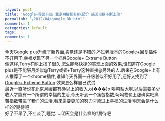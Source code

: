 ```yaml
---
layout: post
title: 'Google+界面升级 北京月嫂都有8k起价 痛苦指数不断上涨'
permalink: '/2012/04/google-8k.html'
comments: 1
categories: Default
tags: 
comments: 1
---
```

<div dir="ltr" style="text-align: left;" trbidi="on">今天Google plus升级了新界面,感觉还是不错的,不过老版本的Google+回复插件不好用了,幸福发现了另一个插件<a href="https://chrome.google.com/webstore/detail/niafomndbpaobebocajmnajojkilkgph">Google+ Extreme Button</a><br/><div><a href="http://4.bp.blogspot.com/-QyojCyH48hA/T4b5bHznz6I/AAAAAAAAEOo/MVcloyERoe0/s1600/image-740149.png"><img alt="" border="0" id="BLOGGER_PHOTO_ID_5730541820222885794" src="http://4.bp.blogspot.com/-QyojCyH48hA/T4b5bHznz6I/AAAAAAAAEOo/MVcloyERoe0/s320/image-740149.png"/></a></div><div>像这样,Terry在网上找了很久,怎么能够快捷的实现上面的效果,谁知道在Google plus是不能够用类似@Terry或者+Terry这种直接@另外的人.后来在Google+上有人推荐了一个chrome插件,谁知今天界面一升级貌似不好用了,还好又找到了<a href="https://chrome.google.com/webstore/detail/niafomndbpaobebocajmnajojkilkgph">Google+ Extreme Button</a>.效果怎么样自己试试.</div><div><a href="http://3.bp.blogspot.com/-6JxQhW08ILU/T4b5bffpyaI/AAAAAAAAEOw/M3oDEc0XJlE/s1600/341-741523.gif"><img alt="" border="0" id="BLOGGER_PHOTO_ID_5730541826581580194" src="http://3.bp.blogspot.com/-6JxQhW08ILU/T4b5bffpyaI/AAAAAAAAEOw/M3oDEc0XJlE/s320/341-741523.gif"/></a><a href="http://3.bp.blogspot.com/-6JxQhW08ILU/T4b5bffpyaI/AAAAAAAAEOw/M3oDEc0XJlE/s1600/341-741523.gif"><img alt="" border="0" id="BLOGGER_PHOTO_ID_5730541826581580194" src="http://3.bp.blogspot.com/-6JxQhW08ILU/T4b5bffpyaI/AAAAAAAAEOw/M3oDEc0XJlE/s320/341-741523.gif"/></a><a href="http://3.bp.blogspot.com/-6JxQhW08ILU/T4b5bffpyaI/AAAAAAAAEOw/M3oDEc0XJlE/s1600/341-741523.gif"><img alt="" border="0" id="BLOGGER_PHOTO_ID_5730541826581580194" src="http://3.bp.blogspot.com/-6JxQhW08ILU/T4b5bffpyaI/AAAAAAAAEOw/M3oDEc0XJlE/s320/341-741523.gif"/></a><a href="http://3.bp.blogspot.com/-6JxQhW08ILU/T4b5bffpyaI/AAAAAAAAEOw/M3oDEc0XJlE/s1600/341-741523.gif"><img alt="" border="0" id="BLOGGER_PHOTO_ID_5730541826581580194" src="http://3.bp.blogspot.com/-6JxQhW08ILU/T4b5bffpyaI/AAAAAAAAEOw/M3oDEc0XJlE/s320/341-741523.gif"/></a><a href="http://3.bp.blogspot.com/-6JxQhW08ILU/T4b5bffpyaI/AAAAAAAAEOw/M3oDEc0XJlE/s1600/341-741523.gif"><img alt="" border="0" id="BLOGGER_PHOTO_ID_5730541826581580194" src="http://3.bp.blogspot.com/-6JxQhW08ILU/T4b5bffpyaI/AAAAAAAAEOw/M3oDEc0XJlE/s320/341-741523.gif"/></a><a href="http://3.bp.blogspot.com/-6JxQhW08ILU/T4b5bffpyaI/AAAAAAAAEOw/M3oDEc0XJlE/s1600/341-741523.gif"><img alt="" border="0" id="BLOGGER_PHOTO_ID_5730541826581580194" src="http://3.bp.blogspot.com/-6JxQhW08ILU/T4b5bffpyaI/AAAAAAAAEOw/M3oDEc0XJlE/s320/341-741523.gif"/></a><a href="http://3.bp.blogspot.com/-6JxQhW08ILU/T4b5bffpyaI/AAAAAAAAEOw/M3oDEc0XJlE/s1600/341-741523.gif"><img alt="" border="0" id="BLOGGER_PHOTO_ID_5730541826581580194" src="http://3.bp.blogspot.com/-6JxQhW08ILU/T4b5bffpyaI/AAAAAAAAEOw/M3oDEc0XJlE/s320/341-741523.gif"/></a><a href="http://3.bp.blogspot.com/-6JxQhW08ILU/T4b5bffpyaI/AAAAAAAAEOw/M3oDEc0XJlE/s1600/341-741523.gif"><img alt="" border="0" id="BLOGGER_PHOTO_ID_5730541826581580194" src="http://3.bp.blogspot.com/-6JxQhW08ILU/T4b5bffpyaI/AAAAAAAAEOw/M3oDEc0XJlE/s320/341-741523.gif"/></a><a href="http://3.bp.blogspot.com/-6JxQhW08ILU/T4b5bffpyaI/AAAAAAAAEOw/M3oDEc0XJlE/s1600/341-741523.gif"><img alt="" border="0" id="BLOGGER_PHOTO_ID_5730541826581580194" src="http://3.bp.blogspot.com/-6JxQhW08ILU/T4b5bffpyaI/AAAAAAAAEOw/M3oDEc0XJlE/s320/341-741523.gif"/></a><a href="http://3.bp.blogspot.com/-6JxQhW08ILU/T4b5bffpyaI/AAAAAAAAEOw/M3oDEc0XJlE/s1600/341-741523.gif"><img alt="" border="0" id="BLOGGER_PHOTO_ID_5730541826581580194" src="http://3.bp.blogspot.com/-6JxQhW08ILU/T4b5bffpyaI/AAAAAAAAEOw/M3oDEc0XJlE/s320/341-741523.gif"/></a><a href="http://3.bp.blogspot.com/-6JxQhW08ILU/T4b5bffpyaI/AAAAAAAAEOw/M3oDEc0XJlE/s1600/341-741523.gif"><img alt="" border="0" id="BLOGGER_PHOTO_ID_5730541826581580194" src="http://3.bp.blogspot.com/-6JxQhW08ILU/T4b5bffpyaI/AAAAAAAAEOw/M3oDEc0XJlE/s320/341-741523.gif"/></a><a href="http://3.bp.blogspot.com/-6JxQhW08ILU/T4b5bffpyaI/AAAAAAAAEOw/M3oDEc0XJlE/s1600/341-741523.gif"><img alt="" border="0" id="BLOGGER_PHOTO_ID_5730541826581580194" src="http://3.bp.blogspot.com/-6JxQhW08ILU/T4b5bffpyaI/AAAAAAAAEOw/M3oDEc0XJlE/s320/341-741523.gif"/></a><a href="http://3.bp.blogspot.com/-6JxQhW08ILU/T4b5bffpyaI/AAAAAAAAEOw/M3oDEc0XJlE/s1600/341-741523.gif"><img alt="" border="0" id="BLOGGER_PHOTO_ID_5730541826581580194" src="http://3.bp.blogspot.com/-6JxQhW08ILU/T4b5bffpyaI/AAAAAAAAEOw/M3oDEc0XJlE/s320/341-741523.gif"/></a></div><div>最近一直听说在北京月嫂都有8k以上的收入,o(���)o 唉鸭梨大啊,以后需要多少收入才能有一个所谓的幸福的生活,今天听到一个痛苦指数,呵呵物价上涨确实吧痛苦指数带进了我们的生活,看来需要更加的努力才能过上幸福的生活.明天会是什么样的?期待吧<br/>好了不早了,不扯淡了,睡觉.....明天会是什么样的?期待吧</div></div>